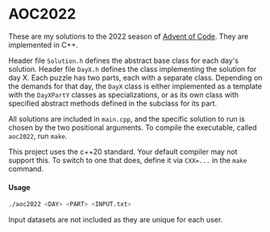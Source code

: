 # AOC2022

These are my solutions to the 2022 season of [Advent of Code](https://adventofcode.com/2022). They are implemented in C++.

Header file `Solution.h` defines the abstract base class for each day's solution. Header file `DayX.h` defines the class implementing the solution for day X. Each puzzle has two parts, each with a separate class. Depending on the demands for that day, the `DayX` class is either implemented as a template with the `DayXPartY` classes as specializations, or as its own class with specified abstract methods defined in the subclass for its part.

All solutions are included in `main.cpp`, and the specific solution to run is chosen by the two positional arguments. To compile the executable, called `aoc2022`, run `make`.

This project uses the c++20 standard. Your default compiler may not support this. To switch to one that does, define it via `CXX=...` in the `make` command.

#### Usage

```bash
./aoc2022 <DAY> <PART> <INPUT.txt>
```

Input datasets are not included as they are unique for each user.
